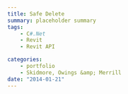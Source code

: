 ```yaml
---
title: Safe Delete
summary: placeholder summary
tags:
    - C#.Net
    - Revit
    - Revit API

categories:
    - portfolio
    - Skidmore, Owings &amp; Merrill
date: "2014-01-21"
---
```

